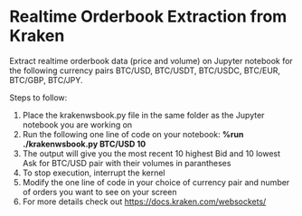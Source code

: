 # Realtime Orderbook Extraction from Kraken
Extract realtime orderbook data (price and volume) on Jupyter notebook for the following currency pairs BTC/USD, BTC/USDT, BTC/USDC, BTC/EUR, BTC/GBP, BTC/JPY. 

Steps to follow:
1) Place the krakenwsbook.py file in the same folder as the Jupyter notebook you are working on
2) Run the following one line of code on your notebook: **%run ./krakenwsbook.py BTC/USD 10**
3) The output will give you the most recent 10 highest Bid and 10 lowest Ask for BTC/USD pair with their volumes in parantheses
4) To stop execution, interrupt the kernel
5) Modify the one line of code in your choice of currency pair and number of orders you want to see on your screen 
6) For more details check out https://docs.kraken.com/websockets/
